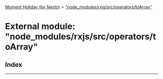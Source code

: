 [Moment Holiday (by Nesto)](../README.md) > ["node_modules/rxjs/src/operators/toArray"](../modules/_node_modules_rxjs_src_operators_toarray_.md)

# External module: "node_modules/rxjs/src/operators/toArray"

## Index

---

